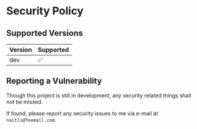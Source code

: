 # Security Policy

## Supported Versions

| Version | Supported          |
| ------- | ------------------ |
| dev     | :white_check_mark: |

## Reporting a Vulnerability

Though this project is still in development, any security related things shall not be missed.

If found, please report any security issues to me via e-mail at `naitli@foxmail.com`.
